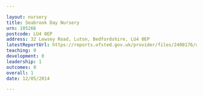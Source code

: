 ```yaml
---

layout: nursery
title: Seabrook Day Nursery
urn: 105266
postcode: LU4 0EP
address: 32 Lewsey Road, Luton, Bedfordshire, LU4 0EP
latestReportUrl: https://reports.ofsted.gov.uk/provider/files/2400176/urn/105266.pdf
teaching: 0
development: 0
leadership: 1
outcomes: 0
overall: 1
date: 12/05/2014

---
```

